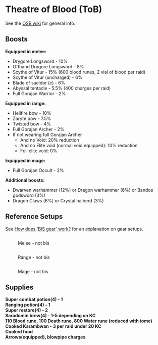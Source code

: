 # Theatre of Blood (ToB)

See the [OSB wiki](https://wiki.oldschool.gg/raids/theatre-of-blood) for general info.

## Boosts

**Equipped in melee:**

* Drygore Longsword - 10%
* Offhand Drygore Longsword - 8%
* Scythe of Vitur - 15% (600 blood runes, 2 vial of blood per raid)
* Scythe of Vitur (uncharged) - 6%
* Blade of saeldor (c) - 6%
* Abyssal tentacle - 5.5% (400 charges per raid)
* Full Gorajan Warrior - 2%

**Equipped in range:**

* Hellfire bow - 10%
* Zaryte bow - 7.5%
* Twisted bow - 4%
* Full Gorajan Archer - 2%
* If not wearing full Gorajan Archer
  * And no Void: 20% reduction
  * And no Elite void (normal void equipped): 10% reduction
  * Full elite void: 0%

**Equipped in mage:**

* Full Gorajan Occult - 2%

**Additional boosts:**

* Dwarven warhammer (12%) or Dragon warhammer (6%) or Bandos godsword (3%)
* Dragon Claws (6%) or Crystal  halberd (3%)

## Reference Setups

See [How does 'BiS gear' work?](./#how-does-bis-gear-work) for an explanation on gear setups.

<figure><img src="https://cdn.discordapp.com/attachments/935819857830756365/1147593147409518592/image.jpg" alt=""><figcaption><p>Melee - not bis</p></figcaption></figure>

<figure><img src="https://cdn.discordapp.com/attachments/935819857830756365/1147593116988223638/image.jpg" alt=""><figcaption><p>Range - not bis</p></figcaption></figure>

<figure><img src="https://cdn.discordapp.com/attachments/935819857830756365/1147593081802211439/image.jpg" alt=""><figcaption><p>Mage - not bis</p></figcaption></figure>

## Supplies

**Super combat potion(4) - 1**\
**Ranging potion(4) - 1**\
**Super restore(4) - 2**\
**Saradomin brew(4) - 1-5 depending on KC**\
**110 Blood rune, 100 Death rune, 800 Water rune (reduced with tome)**\
**Cooked Karambwan - 3 per raid under 20 KC**\
**Cooked food**\
**Arrows(equipped), blowpipe charges**




